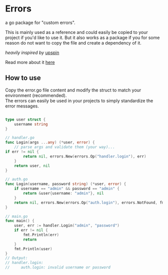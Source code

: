# Errors

a go package for "custom errors".

This is mainly used as a reference and could easily be copied to your project if you'd like to use it. 
But it also works as a package if you for some reason do not want to copy the file and create a dependency of it.  

_heavily inspired by_ [upspin](https://upspin.googlesource.com/upspin/)

Read more about it [here](https://commandcenter.blogspot.com/2017/12/error-handling-in-upspin.html)

## How to use

Copy the error.go file content and modify the struct to match your environment (recommended).  
The errors can easily be used in your projects to simply standardize the error messages.

```go

type user struct {
	username string
}

// handler.go
func Login(args ...any) (*user, error) {
	// parse args and validate them (your way)...
if err != nil {
		return nil, errors.New(errors.Op("handler.login"), err)
	}
	return user, nil
}

// auth.go
func Login(username, password string) (*user, error) {
	if username == "admin" && password == "admin" {
		return &user{username: "admin"}, nil
	}
	return nil, errors.New(errors.Op("auth.login"), errors.NotFound, fmt.Errorf("invalid username or password"))
}

// main.go
func main() {
	user, err := handler.Login("admin", "password")
	if err != nil {
		fmt.Println(err)
		return
	}
	fmt.Println(user)
}
// Output:
// handler.login:
//     auth.login: invalid username or password
```